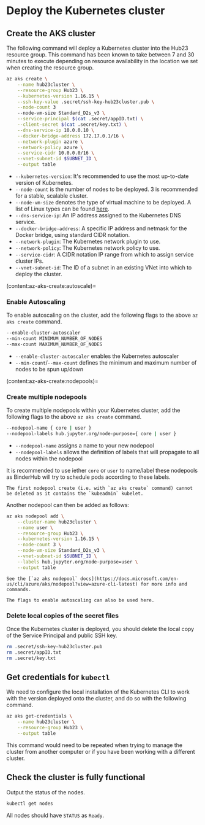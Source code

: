 # Deploy the Kubernetes cluster

## Create the AKS cluster

The following command will deploy a Kubernetes cluster into the Hub23 resource group.
This command has been known to take between 7 and 30 minutes to execute depending on resource availability in the location we set when creating the resource group.

```bash
az aks create \
    --name hub23cluster \
    --resource-group Hub23 \
    --kubernetes-version 1.16.15 \
    --ssh-key-value .secret/ssh-key-hub23cluster.pub \
    --node-count 3
    --node-vm-size Standard_D2s_v3 \
    --service-principal $(cat .secret/appID.txt) \
    --client-secret $(cat .secret/key.txt) \
    --dns-service-ip 10.0.0.10 \
    --docker-bridge-address 172.17.0.1/16 \
    --network-plugin azure \
    --network-policy azure \
    --service-cidr 10.0.0.0/16 \
    --vnet-subnet-id $SUBNET_ID \
    --output table
```

- `--kubernetes-version`: It's recommended to use the most up-to-date version of Kubernetes.
- `--node-count` is the number of nodes to be deployed. 3 is recommended for a stable, scalable cluster.
- `--node-vm-size` denotes the type of virtual machine to be deployed. A list of Linux types can be found [here](https://azure.microsoft.com/en-us/pricing/details/virtual-machines/linux/).
- `--dns-service-ip`: An IP address assigned to the Kubernetes DNS service.
- `--docker-bridge-address`: A specific IP address and netmask for the Docker bridge, using standard CIDR notation.
- `--network-plugin`: The Kubernetes network plugin to use.
- `--network-policy`: The Kubernetes network policy to use.
- `--service-cidr`: A CIDR notation IP range from which to assign service cluster IPs.
- `--vnet-subnet-id`: The ID of a subnet in an existing VNet into which to deploy the cluster.

(content:az-aks-create:autoscale)=
### Enable Autoscaling

To enable autoscaling on the cluster, add the following flags to the above `az aks create` command.

```bash
--enable-cluster-autoscaler
--min-count MINIMUM_NUMBER_OF_NODES
--max-count MAXIMUM_NUMBER_OF_NODES
```

- `--enable-cluster-autoscaler` enables the Kubernetes autoscaler
- `--min-count`/`--max-count` defines the minimum and maximum number of nodes to be spun up/down

(content:az-aks-create:nodepools)=
### Create multiple nodepools

To create multiple nodepools within your Kubernetes cluster, add the following flags to the above `az aks create` command.

```bash
--nodepool-name { core | user }
--nodepool-labels hub.jupyter.org/node-purpose={ core | user }
```

- `--nodepool-name` assigns a name to your new nodepool
- `--nodepool-labels` allows the definition of labels that will propagate to all nodes within the nodepool

It is recommended to use iether `core` or `user` to name/label these nodepools as BinderHub will try to schedule pods according to these labels.

```{warning}
The first nodepool create (i.e. with `az aks create` command) cannot be deleted as it contains the `kubeadmin` kubelet.
```

Another nodepool can then be added as follows:

```bash
az aks nodepool add \
    --cluster-name hub23cluster \
    --name user \
    --resource-group Hub23 \
    --kubernetes-version 1.16.15 \
    --node-count 3 \
    --node-vm-size Standard_D2s_v3 \
    --vnet-subnet-id $SUBNET_ID \
    --labels hub.jupyter.org/node-purpose=user \
    --output table
```

```{note}
See the [`az aks nodepool` docs](https://docs.microsoft.com/en-us/cli/azure/aks/nodepool?view=azure-cli-latest) for more info and commands.
```

```{note}
The flags to enable autoscaling can also be used here.
```

### Delete local copies of the secret files

Once the Kubernetes cluster is deployed, you should delete the local copy of the Service Principal and public SSH key.

```bash
rm .secret/ssh-key-hub23cluster.pub
rm .secret/appID.txt
rm .secret/key.txt
```

## Get credentials for `kubectl`

We need to configure the local installation of the Kubernetes CLI to work with the version deployed onto the cluster, and do so with the following command.

```bash
az aks get-credentials \
    --name hub23cluster \
    --resource-group Hub23 \
    --output table
```

This command would need to be repeated when trying to manage the cluster from another computer or if you have been working with a different cluster.

## Check the cluster is fully functional

Output the status of the nodes.

```bash
kubectl get nodes
```

All nodes should have `STATUS` as `Ready`.
